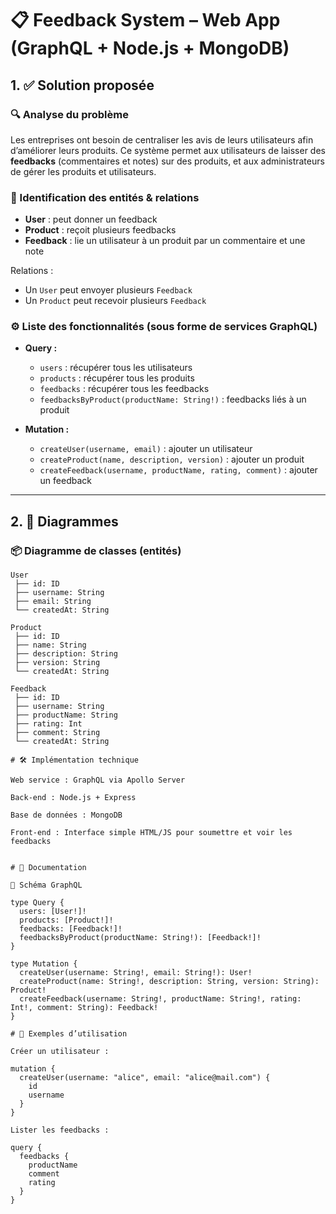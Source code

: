 # 📋 Feedback System – Web App (GraphQL + Node.js + MongoDB)

## 1. ✅ Solution proposée

### 🔍 Analyse du problème
Les entreprises ont besoin de centraliser les avis de leurs utilisateurs afin d’améliorer leurs produits. Ce système permet aux utilisateurs de laisser des **feedbacks** (commentaires et notes) sur des produits, et aux administrateurs de gérer les produits et utilisateurs.

### 🧩 Identification des entités & relations
- **User** : peut donner un feedback
- **Product** : reçoit plusieurs feedbacks
- **Feedback** : lie un utilisateur à un produit par un commentaire et une note

Relations :
- Un `User` peut envoyer plusieurs `Feedback`
- Un `Product` peut recevoir plusieurs `Feedback`

### ⚙️ Liste des fonctionnalités (sous forme de services GraphQL)
- **Query :**
  - `users` : récupérer tous les utilisateurs
  - `products` : récupérer tous les produits
  - `feedbacks` : récupérer tous les feedbacks
  - `feedbacksByProduct(productName: String!)` : feedbacks liés à un produit

- **Mutation :**
  - `createUser(username, email)` : ajouter un utilisateur
  - `createProduct(name, description, version)` : ajouter un produit
  - `createFeedback(username, productName, rating, comment)` : ajouter un feedback

---

## 2. 🧾 Diagrammes

### 📦 Diagramme de classes (entités)

```plaintext
User
 ├── id: ID
 ├── username: String
 ├── email: String
 └── createdAt: String

Product
 ├── id: ID
 ├── name: String
 ├── description: String
 ├── version: String
 └── createdAt: String

Feedback
 ├── id: ID
 ├── username: String
 ├── productName: String
 ├── rating: Int
 ├── comment: String
 └── createdAt: String

# 🛠️ Implémentation technique

Web service : GraphQL via Apollo Server

Back-end : Node.js + Express

Base de données : MongoDB

Front-end : Interface simple HTML/JS pour soumettre et voir les feedbacks


# 🧾 Documentation

🔗 Schéma GraphQL 

type Query {
  users: [User!]!
  products: [Product!]!
  feedbacks: [Feedback!]!
  feedbacksByProduct(productName: String!): [Feedback!]!
}

type Mutation {
  createUser(username: String!, email: String!): User!
  createProduct(name: String!, description: String, version: String): Product!
  createFeedback(username: String!, productName: String!, rating: Int!, comment: String): Feedback!
}

# 🧪 Exemples d’utilisation

Créer un utilisateur :

mutation {
  createUser(username: "alice", email: "alice@mail.com") {
    id
    username
  }
}

Lister les feedbacks :

query {
  feedbacks {
    productName
    comment
    rating
  }
}





